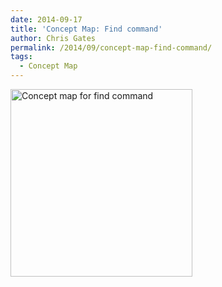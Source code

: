 ```yaml
---
date: 2014-09-17
title: 'Concept Map: Find command'
author: Chris Gates
permalink: /2014/09/concept-map-find-command/
tags:
  - Concept Map
---
```

[<img class="alignnone size-medium wp-image-8785" alt="Concept map for find command" src="http://teaching.software-carpentry.org/wp-content/uploads/2014/09/find_command_concept_map-2-291x300.png" width="291" height="300" />][1]

 [1]: http://teaching.software-carpentry.org/wp-content/uploads/2014/09/find_command_concept_map-2.png
